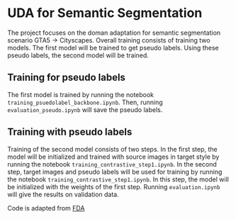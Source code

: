 # UDA for Semantic Segmentation
The project focuses on the doman adaptation for semantic segmentation scenario GTA5 -> Cityscapes.
Overall training consists of training two models. The first model will be trained to get pseudo labels. Using these pseudo labels, the second model will be trained.

## Training for pseudo labels
The first model is trained by running the notebook `training_psuedolabel_backbone.ipynb`. Then, running `evaluation_pseudo.ipynb` will save the pseudo labels. 

## Training with pseudo labels
Training of the second model consists of two steps. In the first step, the model will be initialized and trained with source images in target style by running the notebook `training_contrastive_step1.ipynb`. 
In the second step, target images and pseudo labels will be used for training by running the notebook `training_contrastive_step1.ipynb`. In this step, the model will be initialized with the weights of the first step. Running `evaluation.ipynb` will give the results on validation data. 

Code is adapted from [FDA](https://github.com/YanchaoYang/FDA)